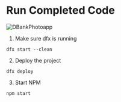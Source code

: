 # Run Completed Code


![DBankPhotoapp](https://github.com/BarbaraZk/Defi_DBank/assets/86927321/11ddd7bd-b742-407c-8fb8-44e9d3980d8e)

1. Make sure dfx is running

```
dfx start --clean
```

2. Deploy the project
```
dfx deploy
```

3. Start NPM
```
npm start
```




